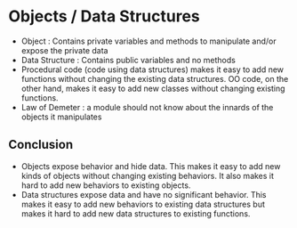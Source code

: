 # Objects / Data Structures

- Object : Contains private variables and methods to manipulate and/or expose the private data
- Data Structure : Contains public variables and no methods
- Procedural code (code using data structures) makes it easy to add new functions without
  changing the existing data structures. OO code, on the other hand, makes it easy to add
  new classes without changing existing functions.
- Law of Demeter : a module should not know about the innards of the objects it manipulates

## Conclusion

- Objects expose behavior and hide data. This makes it easy to add new kinds of objects
  without changing existing behaviors. It also makes it hard to add new behaviors to existing
  objects.
- Data structures expose data and have no significant behavior. This makes it easy to
  add new behaviors to existing data structures but makes it hard to add new data structures
  to existing functions.
